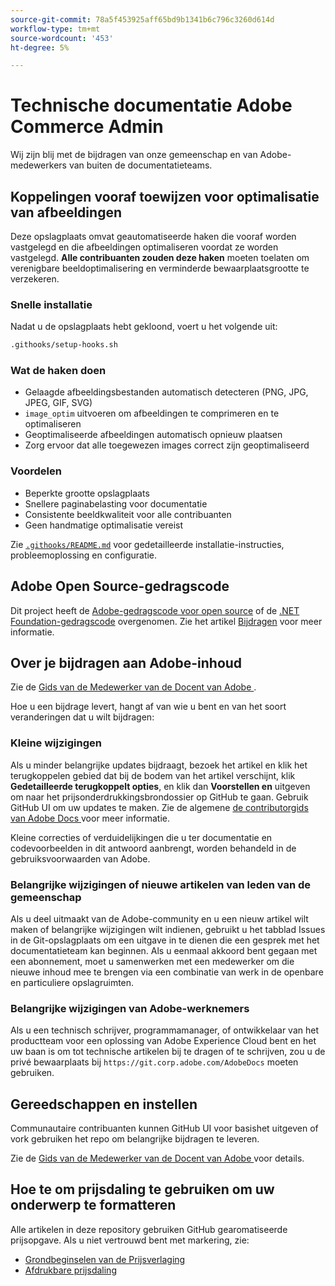 ```yaml
---
source-git-commit: 78a5f453925aff65bd9b1341b6c796c3260d614d
workflow-type: tm+mt
source-wordcount: '453'
ht-degree: 5%

---
```

# Technische documentatie Adobe Commerce Admin

Wij zijn blij met de bijdragen van onze gemeenschap en van Adobe-medewerkers van buiten de documentatieteams.

## Koppelingen vooraf toewijzen voor optimalisatie van afbeeldingen

Deze opslagplaats omvat geautomatiseerde haken die vooraf worden vastgelegd en die afbeeldingen optimaliseren voordat ze worden vastgelegd. **Alle contribuanten zouden deze haken** moeten toelaten om verenigbare beeldoptimalisering en verminderde bewaarplaatsgrootte te verzekeren.

### Snelle installatie

Nadat u de opslagplaats hebt gekloond, voert u het volgende uit:

```bash
.githooks/setup-hooks.sh
```

### Wat de haken doen

- Gelaagde afbeeldingsbestanden automatisch detecteren (PNG, JPG, JPEG, GIF, SVG)
- `image_optim` uitvoeren om afbeeldingen te comprimeren en te optimaliseren
- Geoptimaliseerde afbeeldingen automatisch opnieuw plaatsen
- Zorg ervoor dat alle toegewezen images correct zijn geoptimaliseerd

### Voordelen

- Beperkte grootte opslagplaats
- Snellere paginabelasting voor documentatie
- Consistente beeldkwaliteit voor alle contribuanten
- Geen handmatige optimalisatie vereist

Zie [`.githooks/README.md`](.githooks/README.md) voor gedetailleerde installatie-instructies, probleemoplossing en configuratie.

## Adobe Open Source-gedragscode

Dit project heeft de [Adobe-gedragscode voor open source](code-of-conduct.md) of de [.NET Foundation-gedragscode](https://dotnetfoundation.org/code-of-conduct) overgenomen. Zie het artikel [Bijdragen](contributing.md) voor meer informatie.

## Over je bijdragen aan Adobe-inhoud

Zie de [ Gids van de Medewerker van de Docent van Adobe ](https://experienceleague.adobe.com/docs/contributor/contributor-guide/introduction.html?lang=nl-NL).

Hoe u een bijdrage levert, hangt af van wie u bent en van het soort veranderingen dat u wilt bijdragen:

### Kleine wijzigingen

Als u minder belangrijke updates bijdraagt, bezoek het artikel en klik het terugkoppelen gebied dat bij de bodem van het artikel verschijnt, klik **Gedetailleerde terugkoppelt opties**, en klik dan **Voorstellen en** uitgeven om naar het prijsonderdrukkingsbrondossier op GitHub te gaan. Gebruik GitHub UI om uw updates te maken. Zie de algemene [ de contributorgids van Adobe Docs ](https://experienceleague.adobe.com/docs/contributor/contributor-guide/introduction.html?lang=nl-NL) voor meer informatie.

Kleine correcties of verduidelijkingen die u ter documentatie en codevoorbeelden in dit antwoord aanbrengt, worden behandeld in de gebruiksvoorwaarden van Adobe.

### Belangrijke wijzigingen of nieuwe artikelen van leden van de gemeenschap

Als u deel uitmaakt van de Adobe-community en u een nieuw artikel wilt maken of belangrijke wijzigingen wilt indienen, gebruikt u het tabblad Issues in de Git-opslagplaats om een uitgave in te dienen die een gesprek met het documentatieteam kan beginnen. Als u eenmaal akkoord bent gegaan met een abonnement, moet u samenwerken met een medewerker om die nieuwe inhoud mee te brengen via een combinatie van werk in de openbare en particuliere opslagruimten.

### Belangrijke wijzigingen van Adobe-werknemers

Als u een technisch schrijver, programmamanager, of ontwikkelaar van het productteam voor een oplossing van Adobe Experience Cloud bent en het uw baan is om tot technische artikelen bij te dragen of te schrijven, zou u de privé bewaarplaats bij `https://git.corp.adobe.com/AdobeDocs` moeten gebruiken.

## Gereedschappen en instellen

Communautaire contribuanten kunnen GitHub UI voor basishet uitgeven of vork gebruiken het repo om belangrijke bijdragen te leveren.

Zie de [ Gids van de Medewerker van de Docent van Adobe ](https://experienceleague.adobe.com/docs/contributor/contributor-guide/introduction.html?lang=nl-NL) voor details.

## Hoe te om prijsdaling te gebruiken om uw onderwerp te formatteren

Alle artikelen in deze repository gebruiken GitHub gearomatiseerde prijsopgave. Als u niet vertrouwd bent met markering, zie:

- [ Grondbeginselen van de Prijsverlaging ](https://help.github.com/articles/getting-started-with-writing-and-formatting-on-github/)
- [ Afdrukbare prijsdaling ](https://guides.github.com/pdfs/markdown-cheatsheet-online.pdf)
